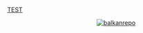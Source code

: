  [TEST](https://balkanrepo.github.io/)
 
 <p align="center">
<a href="https://balkanrepo.github.io/"><img src="https://img.shields.io/badge/UX/UI%20Developer-Balkan's%20Repo-lightgrey?style=flat&logo=github" alt="balkanrepo">
</p>
